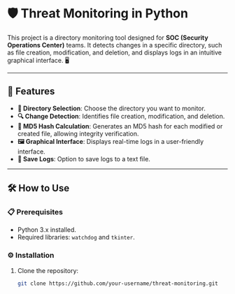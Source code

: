 # 🛡️ Threat Monitoring in Python

This project is a directory monitoring tool designed for **SOC (Security Operations Center)** teams. It detects changes in a specific directory, such as file creation, modification, and deletion, and displays logs in an intuitive graphical interface. 🖥️

---

## 🚀 Features

- **📂 Directory Selection**: Choose the directory you want to monitor.
- **🔍 Change Detection**: Identifies file creation, modification, and deletion.
- **🔢 MD5 Hash Calculation**: Generates an MD5 hash for each modified or created file, allowing integrity verification.
- **🖼️ Graphical Interface**: Displays real-time logs in a user-friendly interface.
- **💾 Save Logs**: Option to save logs to a text file.

---

## 🛠️ How to Use

### 📋 Prerequisites

- Python 3.x installed.
- Required libraries: `watchdog` and `tkinter`.

### ⚙️ Installation

1. Clone the repository:
   ```bash
   git clone https://github.com/your-username/threat-monitoring.git
